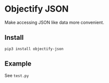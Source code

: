 # Objectify JSON

Make accessing JSON like data more convenient.

## Install

```
pip3 install objectify-json
```

## Example

See `test.py`
